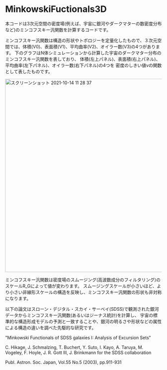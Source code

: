 # MinkowskiFuctionals3D
本コードは3次元空間の密度場(例えば、宇宙に銀河やダークマターの数密度分布など)のミンコフスキー汎関数を計算するコードです。

ミンコフスキー汎関数は構造の形状やトポロジーを定量化したもので、３次元空間では、体積(V0)、表面積(V1)、平均曲率(V2)、オイラー数(V3)の4つがあります。
下のグラフはN体シミュレーションから計算した宇宙のダークマター分布のミンコフスキー汎関数を表しており、
体積(左上パネル)、表面積(右上パネル)、平均曲率(左下パネル)、オイラー数(右下パネル)の4つを
密度のしきい値νの関数として表したものです。

<img width="621" alt="スクリーンショット 2021-10-14 11 28 37" src="https://user-images.githubusercontent.com/86592645/137240401-e46f22c4-402a-49d6-989b-e21a5d8cc627.png">

ミンコフスキー汎関数は密度場のスムージング(高波数成分のフィルタリング)のスケールR_Gによって値が変わります。
スムージングスケールが小さいほど、より小さい非線形スケールの構造を反映し、ミンコフスキー汎関数の形状も非対称になります。

以下の論文はスローン・デジタル・スカイ・サーベイ(SDSS)で観測された銀河データからミンコフスキー汎関数(あるいはジーナス統計)を計算し、
宇宙の標準的な構造形成モデルの予測と一致することや、銀河の明るさや形状などの属性による構造の違いを調べた先駆的な研究です。

"Minkowski Functionals of SDSS galaxies I: Analysis of Excursion Sets"

C. Hikage, J. Schmalzing, T. Buchert, Y. Suto, I. Kayo, A. Taruya,
M. Vogeley, F. Hoyle, J. R. Gott III, J. Brinkmann for the SDSS collaboration

Publ. Astron. Soc. Japan, Vol.55 No.5 (2003), pp.911-931 
